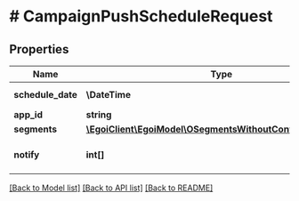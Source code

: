 # # CampaignPushScheduleRequest

## Properties

Name | Type | Description | Notes
------------ | ------------- | ------------- | -------------
**schedule_date** | **\DateTime** | The date and time | [optional]
**app_id** | **string** |  |
**segments** | [**\EgoiClient\EgoiModel\OSegmentsWithoutContactActionSend**](OSegmentsWithoutContactActionSend.md) |  |
**notify** | **int[]** | Array of IDs of the users to notify | [optional]

[[Back to Model list]](../../README.md#models) [[Back to API list]](../../README.md#endpoints) [[Back to README]](../../README.md)
